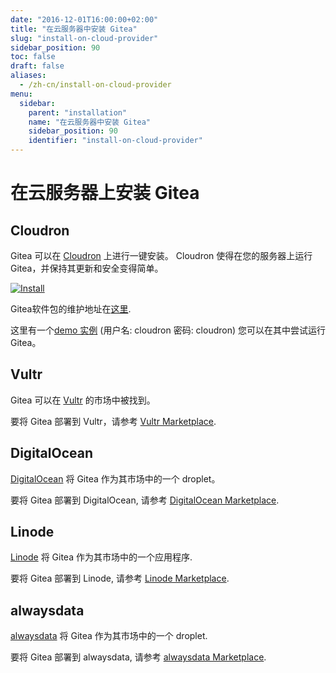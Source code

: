 ```yaml
---
date: "2016-12-01T16:00:00+02:00"
title: "在云服务器中安装 Gitea"
slug: "install-on-cloud-provider"
sidebar_position: 90
toc: false
draft: false
aliases:
  - /zh-cn/install-on-cloud-provider
menu:
  sidebar:
    parent: "installation"
    name: "在云服务器中安装 Gitea"
    sidebar_position: 90
    identifier: "install-on-cloud-provider"
---
```


# 在云服务器上安装 Gitea



## Cloudron

Gitea 可以在 [Cloudron](https://cloudron.io) 上进行一键安装。
Cloudron 使得在您的服务器上运行 Gitea，并保持其更新和安全变得简单。

[![Install](/cloudron.svg)](https://cloudron.io/button.html?app=io.gitea.cloudronapp)

Gitea软件包的维护地址在[这里](https://git.cloudron.io/cloudron/gitea-app).

这里有一个[demo 实例](https://my.demo.cloudron.io) (用户名: cloudron 密码: cloudron) 您可以在其中尝试运行Gitea。

## Vultr

Gitea 可以在 [Vultr](https://www.vultr.com) 的市场中被找到。

要将 Gitea 部署到 Vultr，请参考 [Vultr Marketplace](https://www.vultr.com/marketplace/apps/gitea).

## DigitalOcean

[DigitalOcean](https://www.digitalocean.com) 将 Gitea 作为其市场中的一个 droplet。

要将 Gitea 部署到 DigitalOcean, 请参考 [DigitalOcean Marketplace](https://marketplace.digitalocean.com/apps/gitea).

## Linode

[Linode](https://www.linode.com/) 将 Gitea 作为其市场中的一个应用程序.

要将 Gitea 部署到 Linode, 请参考 [Linode Marketplace](https://www.linode.com/marketplace/apps/linode/gitea/).

## alwaysdata

[alwaysdata](https://www.alwaysdata.com/) 将 Gitea 作为其市场中的一个 droplet.

要将 Gitea 部署到 alwaysdata, 请参考 [alwaysdata Marketplace](https://www.alwaysdata.com/en/marketplace/gitea/).
